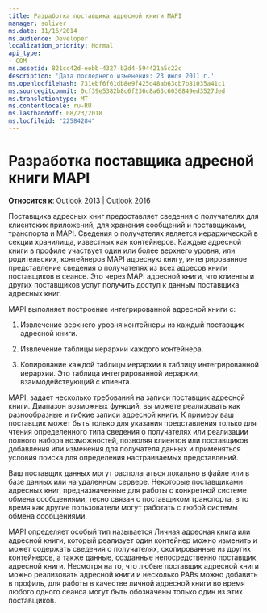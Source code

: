 ```yaml
---
title: Разработка поставщика адресной книги MAPI
manager: soliver
ms.date: 11/16/2014
ms.audience: Developer
localization_priority: Normal
api_type:
- COM
ms.assetid: 821cc42d-eebb-4327-b2d4-594421a5c22c
description: 'Дата последнего изменения: 23 июля 2011 г.'
ms.openlocfilehash: 731ebf6f61db8e9f425d48ab63cb7b81035a41c1
ms.sourcegitcommit: 0cf39e5382b8c6f236c8a63c6036849ed3527ded
ms.translationtype: MT
ms.contentlocale: ru-RU
ms.lasthandoff: 08/23/2018
ms.locfileid: "22584284"
---
```

# <a name="developing-a-mapi-address-book-provider"></a>Разработка поставщика адресной книги MAPI

  
  
**Относится к**: Outlook 2013 | Outlook 2016 
  
Поставщика адресных книг предоставляет сведения о получателях для клиентских приложений, для хранения сообщений и поставщиками, транспорта и MAPI. Сведения о получателях является иерархической в секции хранилища, известных как контейнеров. Каждые адресной книги в профиле участвует один или более верхнего уровня, или родительских, контейнеров MAPI адресную книгу, интегрированное представление сведения о получателях из всех адресов книги поставщиков в сеансе. Это через MAPI адресной книги, что клиенты и других поставщиков услуг получить доступ к данным поставщика адресных книг.
  
MAPI выполняет построение интегрированной адресной книги с:
  
1. Извлечение верхнего уровня контейнеры из каждый поставщик адресной книги.
    
2. Извлечение таблицы иерархии каждого контейнера. 
    
3. Копирование каждой таблицы иерархии в таблицу интегрированной иерархии. Это таблица интегрированной иерархии, взаимодействующий с клиента. 
    
MAPI, задает несколько требований на записи поставщик адресной книги. Диапазон возможных функций, вы можете реализовать как разнообразные и гибкие записи адресной книги. К примеру ваш поставщик может быть только для указания представления только для чтения определенного типа сведения о получателях или реализации полного набора возможностей, позволяя клиентов или поставщиков добавления или изменения для получателя данных и применяться условия поиска для определения настраиваемых представлений. 
  
Ваш поставщик данных могут располагаться локально в файле или в базе данных или на удаленном сервере. Некоторые поставщиками адресных книг, предназначенные для работы с конкретной системе обмена сообщениями, тесно связан с поставщиком транспорта, в то время как другие пользователи могут работать с любой системы обмена сообщениями.
  
MAPI определяет особый тип называется Личная адресная книга или адресной книги, который реализует один контейнер можно изменить и может содержать сведения о получателях, скопированные из других контейнеров, а также данные, созданные непосредственно поставщик адресной книги. Несмотря на то, что любые поставщик адресной книги можно реализовать адресной книги и несколько PABs можно добавить в профиль, для работы в качестве личной адресной книги во время любого одного сеанса могут быть обозначены только один из этих поставщиков. 
  

